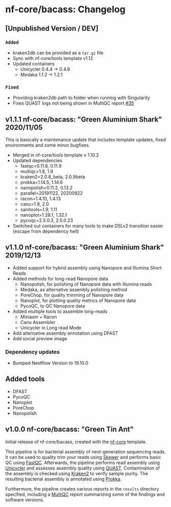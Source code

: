 # nf-core/bacass: Changelog

## [Unpublished Version / DEV]

### `Added`

* kraken2db can be provided as a `tar.gz` file
* Sync with nf-core/tools template v1.12
* Updated containers
  * Unicycler 0.4.4 -> 0.4.8
  * Medaka 1.1.2 -> 1.2.1

### `Fixed`

* Providing kraken2db path to folder when running with Singularity
* Fixes QUAST logs not being shown in MultiQC report [#35](https://github.com/nf-core/bacass/issues/35)

## v1.1.1 nf-core/bacass: "Green Aluminium Shark" 2020/11/05

This is basically a maintenance update that includes template updates, fixed environments and some minor bugfixes.

* Merged in nf-core/tools template v 1.10.2
* Updated dependencies
  * fastqc=0.11.8, 0.11.9
  * multiqc=1.8, 1.9
  * kraken2=2.0.8_beta, 2.0.9beta
  * prokka=1.14.5, 1.14.6
  * nanopolish=0.11.2, 0.13.2
  * parallel=20191122, 20200922
  * racon=1.4.10, 1.4.13
  * canu=1.9, 2.0
  * samtools=1.9, 1.11
  * nanoplot=1.28.1, 1.32.1
  * pycoqc=2.5.0.3, 2.5.0.23
* Switched out containers for many tools to make DSLv2 transition easier (escape from dependency hell)

## v1.1.0 nf-core/bacass: "Green Aluminium Shark" 2019/12/13

* Added support for hybrid assembly using Nanopore and Illumina Short Reads
* Added methods for long-read Nanopore data
  * Nanopolish, for polishing of Nanopore data with Illumina reads
  * Medaka, as alternative assembly polishing method
  * PoreChop, for quality trimming of Nanopore data
  * Nanoplot, for plotting quality metrics of Nanopore data
  * PycoQC, to QC Nanopore data
* Added multiple tools to assemble long-reads
  * Miniasm + Racon
  * Canu Assembler
  * Unicycler in Long read Mode
* Add alternative assembly annotation using DFAST
* Add social preview image

### Dependency updates

* Bumped Nextflow Version to 19.10.0

## Added tools

* DFAST
* PycoQC
* Nanoplot
* PoreChop
* Nanopolish

## v1.0.0 nf-core/bacass: "Green Tin Ant"

Initial release of nf-core/bacass, created with the [nf-core](http://nf-co.re/) template.

This pipeline is for bacterial assembly of next-generation sequencing reads. It can be used to quality trim your reads using [Skewer](https://github.com/relipmoc/skewer) and performs basic QC using [FastQC](https://www.bioinformatics.babraham.ac.uk/projects/fastqc/). Afterwards, the pipeline performs read assembly using [Unicycler](https://github.com/rrwick/Unicycler) and assesses assembly quality using [QUAST](http://bioinf.spbau.ru/quast). Contamination of the assembly is checked using [Kraken2](https://ccb.jhu.edu/software/kraken2/) to verify sample purity. The resulting bacterial assembly is annotated using [Prokka](https://github.com/tseemann/prokka).

Furthermore, the pipeline creates various reports in the `results` directory specified, including a [MultiQC](https://multiqc.info) report summarizing some of the findings and software versions.
